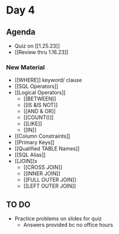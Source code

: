 # Day 4

## Agenda
- Quiz on [[1.25.23]]
- [[Review thru 1.16.23]]
### New Material
- [[WHERE]] keyword/ clause
- [[SQL Operators]]
- [[Logical Operators]]
	- [[BETWEEN]]
	- [[IS &IS NOT]]
	- [[AND & OR]]
	- [[COUNT()]]
	- [[LIKE]]
	- [[IN]]
- [[Column Constraints]]
- [[Primary Keys]]
- [[Qualified TABLE Names]]
- [[SQL Alias]]
- [[JOIN]]s
	- [[CROSS JOIN]]
	- [[INNER JOIN]]
	- [[FULL OUTER JOIN]]
	- [[LEFT OUTER JOIN]]


## TO DO
- Practice problems on slides for quiz
	- Answers provided bc no office hours

